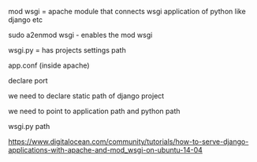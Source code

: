 mod wsgi = apache module that connects wsgi application of python like django etc

sudo a2enmod wsgi - enables the mod wsgi

wsgi.py = has projects settings path

app.conf (inside apache)

declare port

we need to declare static path of django project

we need to point to application path and python path

wsgi.py path 

https://www.digitalocean.com/community/tutorials/how-to-serve-django-applications-with-apache-and-mod_wsgi-on-ubuntu-14-04

